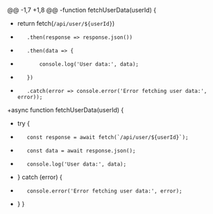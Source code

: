 @@ -1,7 +1,8 @@
-function fetchUserData(userId) {
-    return fetch(`/api/user/${userId}`)
-        .then(response => response.json())
-        .then(data => {
-            console.log('User data:', data);
-        })
-        .catch(error => console.error('Error fetching user data:', error));
+async function fetchUserData(userId) {
+    try {
+        const response = await fetch(`/api/user/${userId}`);
+        const data = await response.json();
+        console.log('User data:', data);
+    } catch (error) {
+        console.error('Error fetching user data:', error);
+    }
 }
